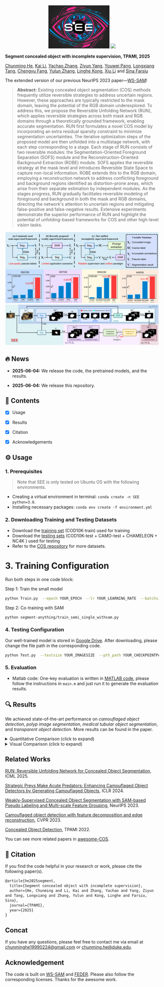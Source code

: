 <p align=center><img src="figs/logo1.png" width="200px"> <a href='https://arxiv.org/pdf/2501.18783'><img src='https://img.shields.io/badge/TPAMI-2025-red'></a> </p>

**Segment concealed object with incomplete supervision, TPAMI, 2025**

[Chunming He](https://chunminghe.github.io/), [Kai Li](https://scholar.google.com/citations?user=YsROc4UAAAAJ&hl=en), [Yachao Zhang](https://scholar.google.com/citations?user=a-I8c8EAAAAJ&hl=en), [Ziyun Yang](https://scholar.google.com/citations?user=G-AAVZEAAAAJ&hl=en), [Youwei Pang](https://scholar.google.com/citations?user=jdo9_goAAAAJ&hl=en), [Longxiang Tang](https://scholar.google.com/citations?user=3oMQsq8AAAAJ&hl=en), [Chengyu Fang](https://cnyvfang.github.io/), [Yulun Zhang](https://yulunzhang.com), [Linghe Kong](https://scholar.google.com/citations?hl=en&user=-wm2X-8AAAAJ), [Xiu Li](https://scholar.google.com/citations?user=Xrh1OIUAAAAJ&hl=en) and [Sina Farsiu](https://scholar.google.com/citations?user=mzcr92sAAAAJ&hl=en) 

The extended version of our previous NeurIPS 2023 paper—[WS-SAM](https://github.com/ChunmingHe/WS-SAM)!
>**Abstract:** Existing concealed object segmentation (COS) methods frequently utilize reversible strategies to address uncertain regions. However, these approaches are typically restricted to the mask domain, leaving the potential of the RGB domain underexplored. To address this, we propose the Reversible Unfolding Network (RUN), which applies reversible strategies across both mask and RGB domains through a theoretically grounded framework, enabling accurate segmentation. RUN first formulates a novel COS model by incorporating an extra residual sparsity constraint to minimize segmentation uncertainties. The iterative optimization steps of the proposed model are then unfolded into a multistage network, with each step corresponding to a stage. Each stage of RUN consists of two reversible modules: the Segmentation-Oriented Foreground Separation (SOFS) module and the Reconstruction-Oriented Background Extraction (ROBE) module. SOFS applies the reversible strategy at the mask level and introduces Reversible State Space to capture non-local information. ROBE extends this to the RGB domain, employing a reconstruction network to address conflicting foreground and background regions identified as distortion-prone areas, which arise from their separate estimation by independent modules. As the stages progress, RUN gradually facilitates reversible modeling of foreground and background in both the mask and RGB domains, directing the network's attention to uncertain regions and mitigating false-positive and false-negative results. Extensive experiments demonstrate the superior performance of RUN and highlight the potential of unfolding-based frameworks for COS and other high-level vision tasks.   

![](figs/overview.png)
![](figs/feature.png)


## 🔥 News

- **2025-06-04:** We release the code, the pretrained models, and the results.

- **2025-06-04:** We release this repository.



## 🔗 Contents

- [x] Usage
- [x] Results
- [x] Citation
- [x] Acknowledgements




## ⚙️ Usage


### 1. Prerequisites

> Note that SEE is only tested on Ubuntu OS with the following environments.

- Creating a virtual environment in terminal: `conda create -n SEE python=3.8`.
- Installing necessary packages: `conda env create -f environment.yml`

### 2. Downloading Training and Testing Datasets

- Download the [training set](https://anu365-my.sharepoint.com/:u:/g/personal/u7248002_anu_edu_au/EQ75AD2A5ClIgqNv6yvstSwBQ1jJNC6DNbk8HISuxPV9QA?e=UhHKSD) (COD10K-train) used for training 
- Download the [testing sets](https://anu365-my.sharepoint.com/:u:/g/personal/u7248002_anu_edu_au/EVI0Bjs7k_VIvz4HmSVV9egBo48vjwX7pvx7deXBtooBYg?e=FjGqZZ) (COD10K-test + CAMO-test + CHAMELEON + NC4K ) used for testing
- Refer to the [COS repository](https://github.com/ChunmingHe/awesome-concealed-object-segmentation) for more datasets.

# 3. Training Configuration

Run both steps in one code block:

Step 1: Train the small model
```bash
python Train.py  --epoch YOUR_EPOCH  --lr YOUR_LEARNING_RATE  --batchsize YOUR_BATCH_SIZE  --trainsize YOUR_TRAINING_SIZE  --train_root YOUR_TRAININGSETPATH  --val_root  YOUR_VALIDATIONSETPATH  --save_path YOUR_CHECKPOINTPATH
```
Step 2: Co-training with SAM
```bash
python segment-anything/train_semi_single_withsam.py
```

### 4. Testing Configuration

Our well-trained model is stored in [Google Drive](https://drive.google.com/drive/folders/1rA8RfYDmEkUESsRAEgVVqCj5ImkRNTsE?usp=sharing). After downloading, please change the file path in the corresponding code.
```bash
python Test.py  --testsize YOUR_IMAGESIZE  --pth_path YOUR_CHECKPOINTPATH  --test_dataset_path  YOUR_TESTINGSETPATH
```

### 5. Evaluation

- Matlab code: One-key evaluation is written in [MATLAB code](https://github.com/DengPingFan/CODToolbox), please follow the instructions in `main.m` and just run it to generate the evaluation results.
  
## 🔍 Results

We achieved state-of-the-art performance on *camouflaged object detection*, *polyp image segmentation*, *medical tubular object segmentation*, and *transparent object detection*. More results can be found in the paper.

<details>
<summary>Quantitative Comparison (click to expand)</summary>

- Results in Table 1 of the main paper
  <p align="center">
  <img width="900" src="figs/table1.png">
	</p>
  </details>

<details>
<summary>Visual Comparison (click to expand)</summary>

- Results in Figure 4 of the main paper
  <p align="center">
  <img width="900" src="figs/fig1.png">
	</p>
  </details>



## Related Works
[RUN: Reversible Unfolding Network for Concealed Object Segmentation](https://github.com/ChunmingHe/Camouflageator), ICML 2025.

[Strategic Preys Make Acute Predators: Enhancing Camouflaged Object Detectors by Generating Camouflaged Objects](https://github.com/ChunmingHe/Camouflageator), ICLR 2024.

[Weakly-Supervised Concealed Object Segmentation with SAM-based Pseudo Labeling and Multi-scale Feature Grouping](https://github.com/ChunmingHe/WS-SAM), NeurIPS 2023.

[Camouflaged object detection with feature decomposition and edge reconstruction](https://github.com/ChunmingHe/FEDER), CVPR 2023.

[Concealed Object Detection](https://github.com/GewelsJI/SINet-V2), TPAMI 2022.

You can see more related papers in [awesome-COS](https://github.com/ChunmingHe/awesome-concealed-object-segmentation).



## 📎 Citation

If you find the code helpful in your research or work, please cite the following paper(s).

```
@article{he2025segment,
  title={Segment concealed object with incomplete supervision},
  author={He, Chunming and Li, Kai and Zhang, Yachao and Yang, Ziyun and Tang, Longxiang and Zhang, Yulun and Kong, Linghe and Farsiu, Sina},
  journal={TPAMI},
  year={2025}
}
```

## Concat
If you have any questions, please feel free to contact me via email at chunminghe19990224@gmail.com or chunming.he@duke.edu.

## Acknowledgement
The code is built on [WS-SAM](https://github.com/ChunmingHe/WS-SAM) and [FEDER](https://github.com/ChunmingHe/FEDER). Please also follow the corresponding licenses. Thanks for the awesome work.





